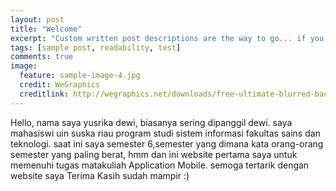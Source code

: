 ```yaml
---
layout: post
title: "Welcome"
excerpt: "Custom written post descriptions are the way to go... if you're not lazy."
tags: [sample post, readability, test]
comments: true
image:
  feature: sample-image-4.jpg
  credit: WeGraphics
  creditlink: http://wegraphics.net/downloads/free-ultimate-blurred-background-pack/
---
```

Hello, nama saya yusrika dewi, biasanya sering dipanggil dewi.
saya mahasiswi uin suska riau program studi sistem informasi fakultas sains dan teknologi.
saat ini saya semester 6,semester yang dimana kata orang-orang semester yang paling berat, hmm dan ini website pertama saya untuk memenuhi tugas matakuliah Application Mobile.
semoga tertarik dengan website saya
Terima Kasih sudah mampir :)
